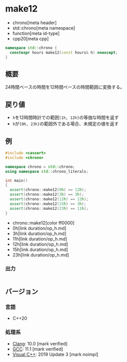 # make12
* chrono[meta header]
* std::chrono[meta namespace]
* function[meta id-type]
* cpp20[meta cpp]

```cpp
namespace std::chrono {
  constexpr hours make12(const hours& h) noexcept;
}
```

## 概要
24時間ベースの時間を12時間ベースの時間範囲に変換する。


## 戻り値
- `h`を12時間時計での範囲`[1h, 12h]`の等価な時間を返す
- `h`が`[0h, 23h]`の範囲外である場合、未規定の値を返す


## 例
```cpp example
#include <cassert>
#include <chrono>

namespace chrono = std::chrono;
using namespace std::chrono_literals;

int main()
{
  assert(chrono::make12(0h) == 12h);
  assert(chrono::make12(3h) == 3h);
  assert(chrono::make12(12h) == 12h);
  assert(chrono::make12(15h) == 3h);
  assert(chrono::make12(23h) == 11h);
}
```
* chrono::make12[color ff0000]
* 0h[link duration/op_h.md]
* 3h[link duration/op_h.md]
* 11h[link duration/op_h.md]
* 12h[link duration/op_h.md]
* 15h[link duration/op_h.md]
* 23h[link duration/op_h.md]

### 出力
```
```

## バージョン
### 言語
- C++20

### 処理系
- [Clang](/implementation.md#clang): 10.0 [mark verified]
- [GCC](/implementation.md#gcc): 11.1 [mark verified]
- [Visual C++](/implementation.md#visual_cpp): 2019 Update 3 [mark noimpl]
